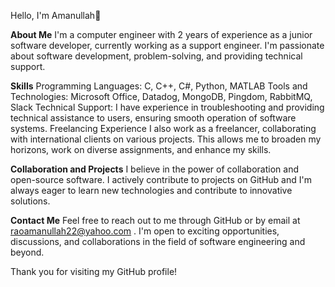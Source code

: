Hello, I'm Amanullah👋

**About Me**
I'm a computer engineer with 2 years of experience as a junior software developer, currently working as a support engineer. I'm passionate about software development, problem-solving, and providing technical support.

**Skills**
Programming Languages: C, C++, C#, Python, MATLAB
Tools and Technologies: Microsoft Office, Datadog, MongoDB, Pingdom, RabbitMQ, Slack
Technical Support: I have experience in troubleshooting and providing technical assistance to users, ensuring smooth operation of software systems.
Freelancing Experience
I also work as a freelancer, collaborating with international clients on various projects. This allows me to broaden my horizons, work on diverse assignments, and enhance my skills.

**Collaboration and Projects**
I believe in the power of collaboration and open-source software. I actively contribute to projects on GitHub and I'm always eager to learn new technologies and contribute to innovative solutions.

**Contact Me**
Feel free to reach out to me through GitHub or by email at raoamanullah22@yahoo.com . I'm open to exciting opportunities, discussions, and collaborations in the field of software engineering and beyond.

Thank you for visiting my GitHub profile!
